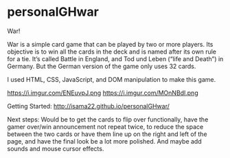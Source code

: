 # personalGHwar
War!

War is a simple card game that can be played by two or more players. Its objective is to win all the cards in the deck and is named after its own rule for a tie.  It’s called Battle in England, and Tod und Leben (“life and Death”) in Germany. But the German version of the game only uses 32 cards.

I used HTML, CSS, JavaScript, and DOM manipulation to make this game. 

https://i.imgur.com/ENEuvpJ.png
https://i.imgur.com/MOnNBdl.png

Getting Started:
http://isama22.github.io/personalGHwar/


Next steps: 
Would be to get the cards to flip over functionally, have the gamer over/win announcement not repeat twice, to reduce the space between the two cards or have them line up on the right and left of the page, and have the final look be a lot more polished. And maybe add sounds and mouse cursor effects.
